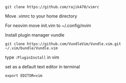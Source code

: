 `git clone https://github.com/rajik470/vimrc`

Move .vimrc to your home directory

For neovim move init.vim to ~/.config/nvim

Install plugin manager vundle

`git clone https://github.com/VundleVim/Vundle.vim.git ~/.vim/bundle/Vundle.vim`

type `:PluginInstall` in vim

set as a default text editor in terminal

`export EDITOR=vim`
